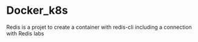 # Docker_k8s
Redis is a projet to create a container with redis-cli including a connection with Redis labs
